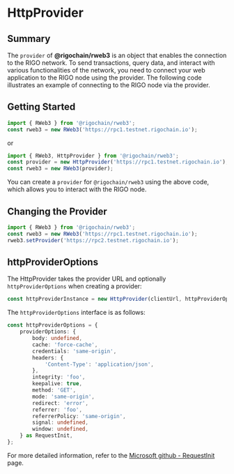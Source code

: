 # HttpProvider

## Summary
The `provider` of **@rigochain/rweb3** is an object that enables the connection to the RIGO network. To send transactions, query data, and interact with various functionalities of the network, you need to connect your web application to the RIGO node using the provider. The following code illustrates an example of connecting to the RIGO node via the provider.

## Getting Started
```Typescript
import { RWeb3 } from '@rigochain/rweb3';
const rweb3 = new RWeb3('https://rpc1.testnet.rigochain.io');
```
or
```Typescript
import { RWeb3, HttpProvider } from '@rigochain/rweb3';
const provider = new HttpProvider('https://rpc1.testnet.rigochain.io');
const rweb3 = new RWeb3(provider);
```
You can create a `provider` for `@rigochain/rweb3` using the above code, which allows you to interact with the RIGO node.

## Changing the Provider
```Typescript
import { RWeb3 } from '@rigochain/rweb3';
const rweb3 = new RWeb3('https://rpc1.testnet.rigochain.io');
rweb3.setProvider('https://rpc2.testnet.rigochain.io');
```

## httpProviderOptions
The HttpProvider takes the provider URL and optionally `httpProviderOptions` when creating a provider:

```Typescript
const httpProviderInstance = new HttpProvider(clientUrl, httpProviderOptions);
```

The `httpProviderOptions` interface is as follows:
```Typescript
const httpProviderOptions = {
    providerOptions: {
        body: undefined,
        cache: 'force-cache',
        credentials: 'same-origin',
        headers: {
            'Content-Type': 'application/json',
        },
        integrity: 'foo',
        keepalive: true,
        method: 'GET',
        mode: 'same-origin',
        redirect: 'error',
        referrer: 'foo',
        referrerPolicy: 'same-origin',
        signal: undefined,
        window: undefined,
    } as RequestInit,
};
```
For more detailed information, refer to the [Microsoft github - RequestInit](https://microsoft.github.io/PowerBI-JavaScript/interfaces/_node_modules_typedoc_node_modules_typescript_lib_lib_dom_d_.requestinit.html) page.